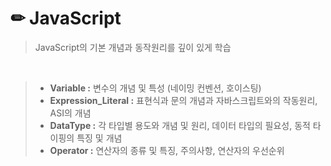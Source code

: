 # ✏ JavaScript

> JavaScript의 기본 개념과 동작원리를 깊이 있게 학습

<br>

> - **Variable :** 변수의 개념 및 특성 (네이밍 컨벤션, 호이스팅)
> - **Expression_Literal :** 표현식과 문의 개념과 자바스크립트와의 작동원리, ASI의 개념
> - **DataType :** 각 타입별 용도와 개념 및 원리, 데이터 타입의 필요성, 동적 타이핑의 특징 및 개념
> - **Operator :** 연산자의 종류 및 특징, 주의사항, 연산자의 우선순위
